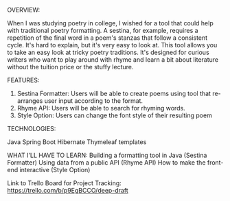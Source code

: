 OVERVIEW:

When I was studying poetry in college, I wished for a tool that could help with traditional poetry formatting. A sestina, for example, requires a repetition of the final word in a poem's stanzas that follow a consistent cycle. It's hard to explain, but it's very easy to look at. This tool allows you to take an easy look at tricky poetry traditions. It's designed for curious writers who want to play around with rhyme and learn a bit about literature without the tuition price or the stuffy lecture.


FEATURES:

1. Sestina Formatter: Users will be able to create poems using tool that re-arranges user input according to the format.
2. Rhyme API: Users will be able to search for rhyming words.
3. Style Option: Users can change the font style of their resulting poem


TECHNOLOGIES:

Java
Spring Boot
Hibernate
Thymeleaf templates

WHAT I'LL HAVE TO LEARN:
Building a formatting tool in Java (Sestina Formatter)
Using data from a public API (Rhyme API) 
How to make the front-end interactive (Style Option)


Link to Trello Board for Project Tracking: https://trello.com/b/p9EgBCCO/deep-draft
